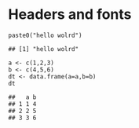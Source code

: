 # Headers and fonts

    paste0("hello wolrd")

    ## [1] "hello wolrd"

    a <- c(1,2,3)
    b <- c(4,5,6)
    dt <- data.frame(a=a,b=b)
    dt

    ##   a b
    ## 1 1 4
    ## 2 2 5
    ## 3 3 6
